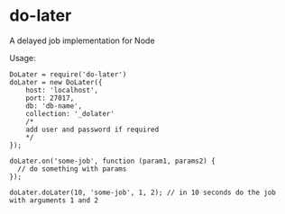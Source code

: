 do-later
========

A delayed job implementation for Node

Usage:

    DoLater = require('do-later')
    doLater = new DoLater({
        host: 'localhost',
        port: 27017,
        db: 'db-name',
        collection: '_dolater'
        /*
        add user and password if required
        */
    });

    doLater.on('some-job', function (param1, params2) {
      // do something with params
    });

    doLater.doLater(10, 'some-job', 1, 2); // in 10 seconds do the job with arguments 1 and 2
